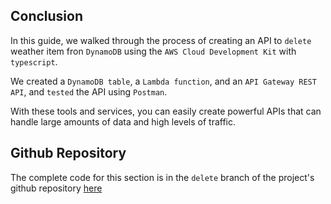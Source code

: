 ## Conclusion
In this guide, we walked through the process of creating an API to `delete` weather item fron `DynamoDB` using the `AWS Cloud Development Kit` with `typescript`. 

We created a `DynamoDB table`, a `Lambda function`, and an `API Gateway REST API`, and `tested` the API using `Postman`. 

With these tools and services, you can easily create powerful APIs that can handle large amounts of data and high levels of traffic.

## Github Repository

The complete code for this section is in the `delete` branch of the project's github repository [here](https://github.com/EducloudHQ/rest_with_cdk_typescript/tree/delete)
